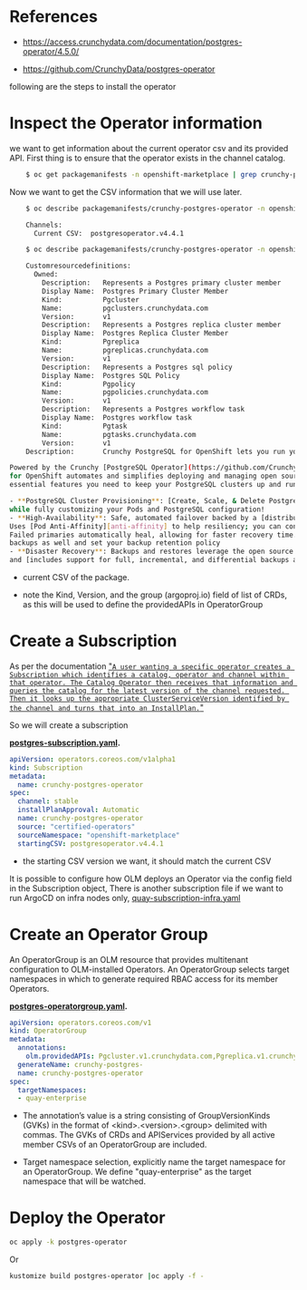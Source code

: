 References
================================
-   <https://access.crunchydata.com/documentation/postgres-operator/4.5.0/>

-   <https://github.com/CrunchyData/postgres-operator>

following are the steps to install the operator

Inspect the Operator information
================================

we want to get information about the current operator csv and its provided API. First thing is to ensure that the operator exists in the channel catalog.
```bash
    $ oc get packagemanifests -n openshift-marketplace | grep crunchy-postgres-operator
```
Now we want to get the CSV information that we will use later.

```bash
    $ oc describe packagemanifests/crunchy-postgres-operator -n openshift-marketplace | grep -A1 Channels

    Channels:
      Current CSV:  postgresoperator.v4.4.1
```
```bash
    $ oc describe packagemanifests/crunchy-postgres-operator -n openshift-marketplace | grep -A35 Customresourcedefinitions

    Customresourcedefinitions:
      Owned:
        Description:   Represents a Postgres primary cluster member
        Display Name:  Postgres Primary Cluster Member
        Kind:          Pgcluster
        Name:          pgclusters.crunchydata.com
        Version:       v1
        Description:   Represents a Postgres replica cluster member
        Display Name:  Postgres Replica Cluster Member
        Kind:          Pgreplica
        Name:          pgreplicas.crunchydata.com
        Version:       v1
        Description:   Represents a Postgres sql policy
        Display Name:  Postgres SQL Policy
        Kind:          Pgpolicy
        Name:          pgpolicies.crunchydata.com
        Version:       v1
        Description:   Represents a Postgres workflow task
        Display Name:  Postgres workflow task
        Kind:          Pgtask
        Name:          pgtasks.crunchydata.com
        Version:       v1
    Description:       Crunchy PostgreSQL for OpenShift lets you run your own production-grade PostgreSQL-as-a-Service on OpenShift!

Powered by the Crunchy [PostgreSQL Operator](https://github.com/CrunchyData/postgres-operator), Crunchy PostgreSQL
for OpenShift automates and simplifies deploying and managing open source PostgreSQL clusters on OpenShift by providing the
essential features you need to keep your PostgreSQL clusters up and running, including:

- **PostgreSQL Cluster Provisioning**: [Create, Scale, & Delete PostgreSQL clusters with ease][provisioning],
while fully customizing your Pods and PostgreSQL configuration!
- **High-Availability**: Safe, automated failover backed by a [distributed consensus based high-availability solution][high-availability].
Uses [Pod Anti-Affinity][anti-affinity] to help resiliency; you can configure how aggressive this can be!
Failed primaries automatically heal, allowing for faster recovery time. You can even create regularly scheduled
backups as well and set your backup retention policy
- **Disaster Recovery**: Backups and restores leverage the open source [pgBackRest][] utility
and [includes support for full, incremental, and differential backups as well as efficient delta restores][disaster-recovery].
```

-   current CSV of the package.

-   note the Kind, Version, and the group (argoproj.io) field of list of CRDs, as this will be used to define the providedAPIs in OperatorGroup

Create a Subscription
=====================

As per the documentation ["`A user wanting a specific operator creates a Subscription which identifies a catalog, operator and channel within that operator. The Catalog Operator then receives that information and queries the catalog for the latest version of the channel requested. Then it looks up the appropriate ClusterServiceVersion identified by the channel and turns that into an InstallPlan.`"](https://github.com/operator-framework/operator-lifecycle-manager/blob/master/doc/design/architecture.md#catalog-operator)

So we will create a subscription

**[postgres-subscription.yaml](postgres-subscription.yaml).**

```yaml
apiVersion: operators.coreos.com/v1alpha1
kind: Subscription
metadata:
  name: crunchy-postgres-operator
spec:
  channel: stable
  installPlanApproval: Automatic
  name: crunchy-postgres-operator
  source: "certified-operators"
  sourceNamespace: "openshift-marketplace"
  startingCSV: postgresoperator.v4.4.1
```
-   the starting CSV version we want, it should match the current CSV

It is possible to configure how OLM deploys an Operator via the config field in the Subscription object, There is another subscription file if we want to run ArgoCD on infra nodes only, [quay-subscription-infra.yaml](quay-subscription-infra.yaml)

Create an Operator Group
========================

An OperatorGroup is an OLM resource that provides multitenant configuration to OLM-installed Operators. An OperatorGroup selects target namespaces in which to generate required RBAC access for its member Operators.

**[postgres-operatorgroup.yaml](postgres-operatorgroup.yaml).**

```yaml
apiVersion: operators.coreos.com/v1
kind: OperatorGroup
metadata:
  annotations:
    olm.providedAPIs: Pgcluster.v1.crunchydata.com,Pgreplica.v1.crunchydata.com,Pgpolicy.v1.crunchydata.com,Pgtask.v1.crunchydata.com
  generateName: crunchy-postgres-
  name: crunchy-postgres-operator
spec:
  targetNamespaces:
  - quay-enterprise
```

-   The annotation’s value is a string consisting of GroupVersionKinds (GVKs) in the format of &lt;kind&gt;.&lt;version&gt;.&lt;group&gt; delimited with commas. The GVKs of CRDs and APIServices provided by all active member CSVs of an OperatorGroup are included.

-   Target namespace selection, explicitly name the target namespace for an OperatorGroup. We define "quay-enterprise" as the target namespace that will be watched.

Deploy the Operator
===================

```bash
oc apply -k postgres-operator
```
Or

```bash
kustomize build postgres-operator |oc apply -f -
```
